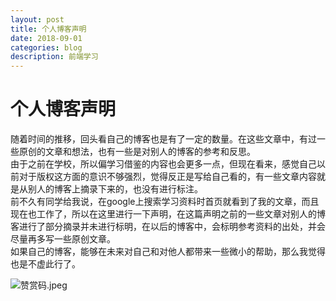 ```yaml
---
layout: post
title: 个人博客声明
date: 2018-09-01
categories: blog
description: 前端学习
---
```


# 个人博客声明   
随着时间的推移，回头看自己的博客也是有了一定的数量。在这些文章中，有过一些原创的文章和想法，也有一些是对别人的博客的参考和反思。    
由于之前在学校，所以偏学习借鉴的内容也会更多一点，但现在看来，感觉自己以前对于版权这方面的意识不够强烈，觉得反正是写给自己看的，有一些文章内容就是从别人的博客上摘录下来的，也没有进行标注。   
前不久有同学给我说，在google上搜索学习资料时首页就看到了我的文章，而且现在也工作了，所以在这里进行一下声明，在这篇声明之前的一些文章对别人的博客进行了部分摘录并未进行标明，在以后的博客中，会标明参考资料的出处，并会尽量再多写一些原创文章。    
如果自己的博客，能够在未来对自己和对他人都带来一些微小的帮助，那么我觉得也是不虚此行了。    

![赞赏码.jpeg](https://upload-images.jianshu.io/upload_images/3001083-f65814d1f594b39c.jpeg?imageMogr2/auto-orient/strip%7CimageView2/2/w/1240)     